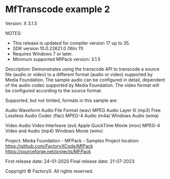 # MfTranscode example 2
Version: X 3.1.5

NOTES: 
 - This release is updated for compiler version 17 up to 35.
 - SDK version 10.0.22621.0 (Win 11)
 - Requires Windows 7 or later.
 - Minimum supported MfPack version: 3.1.5

Description:
Demonstrates using the transcode API to transcode a source file (audio or video) to
a different format (audio or video) supported by Media Foundation.
The sample audio can be configured in detail, dependent of the audio codec supported by Media Foundation.
The video format will be configured according to the source format.

Supported, but not limited, formats in this sample are:

Audio
  Waveform Audio File Format (wav)
  MPEG Audio Layer III (mp3)
  Free Lossless Audio Codec (flac)
  MPEG-4 Audio (m4a)
  Windows Audio (wma)

Video
  Audio Video Interleave (avi)
  Apple QuickTime Movie (mov)
  MPEG-4 Video and Audio (mp4)
  Windows Movie (wmv)


Project: Media Foundation - MFPack - Samples
Project location: https://github.com/FactoryXCode/MfPack
                  https://sourceforge.net/projects/MFPack

First release date: 24-01-2020
Final release date: 21-07-2023

Copyright © FactoryX. All rights reserved.